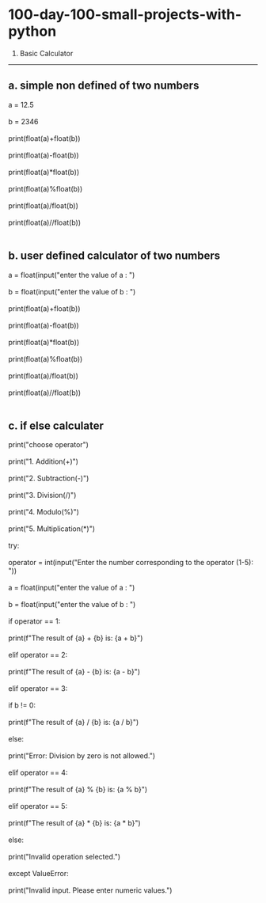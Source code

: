 # 100-day-100-small-projects-with-python

1. Basic Calculator
---------------------   
   
a. simple non defined of two numbers
--------------------------------------
a = 12.5<br><br>
b = 2346<br><br>
print(float(a)+float(b))<br><br>
print(float(a)-float(b))<br><br>
print(float(a)*float(b))<br><br>
print(float(a)%float(b))<br><br>
print(float(a)/float(b))<br><br>
print(float(a)//float(b))<br><br>

b. user defined calculator of two numbers
-------------------------------------------
a = float(input("enter the value of a : ")<br><br>
b = float(input("enter the value of b : ")<br><br>
print(float(a)+float(b))<br><br>
print(float(a)-float(b))<br><br>
print(float(a)*float(b))<br><br>
print(float(a)%float(b))<br><br>
print(float(a)/float(b))<br><br>
print(float(a)//float(b))<br><br>

c. if else calculater
-----------------------
print("choose operator")<br><br>
print("1. Addition(+)")<br><br>
print("2. Subtraction(-)")<br><br>
print("3. Division(/)")<br><br>
print("4. Modulo(%)")<br><br>
print("5. Multiplication(*)")<br><br>
try:<br><br>
operator = int(input("Enter the number corresponding to the operator (1-5): "))<br><br>
a = float(input("enter the value of a : ")<br><br>
b = float(input("enter the value of b : ")<br><br>
if operator == 1:<br><br>
print(f"The result of {a} + {b} is: {a + b}")<br><br>
elif operator == 2:<br><br>
print(f"The result of {a} - {b} is: {a - b}")<br><br>
elif operator == 3:<br><br>
if b != 0:<br><br>
print(f"The result of {a} / {b} is: {a / b}")<br><br>
else:<br><br>
 print("Error: Division by zero is not allowed.")<br><br>
elif operator == 4:<br><br>
print(f"The result of {a} % {b} is: {a % b}")<br><br>
elif operator == 5:<br><br>
print(f"The result of {a} * {b} is: {a * b}")<br><br>
else:<br><br>
print("Invalid operation selected.")<br><br>
except ValueError:<br><br>
print("Invalid input. Please enter numeric values.")<br><br>
